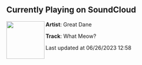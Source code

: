 ## Currently Playing on SoundCloud

[<img align="left" width="100" src="https://i1.sndcdn.com/artworks-sfSysfDtst5KPA7U-BEm09A-t500x500.jpg">](https://soundcloud.com/grrrreatdane/what-meow-2)

**Artist**: Great Dane 

**Track**: What Meow?

Last updated at 06/26/2023 12:58
